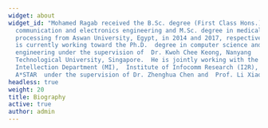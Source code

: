 ```yaml
---
widget: about
widget_id: "Mohamed Ragab received the B.Sc. degree (First Class Hons.) in
  communication and electronics engineering and M.Sc. degree in medical image
  processing from Aswan University, Egypt, in 2014 and 2017, respectively.  He
  is currently working toward the Ph.D.  degree in computer science and
  engineering under the supervision of  Dr. Kwoh Chee Keong, Nanyang
  Technological University, Singapore.  He is jointly working with the Machine
  Intellection Department (MI),  Institute of Infocomm Research (I2R),
  A*STAR  under the supervision of Dr. Zhenghua Chen and  Prof. Li Xiaoli. "
headless: true
weight: 20
title: Biography
active: true
author: admin
---
```

